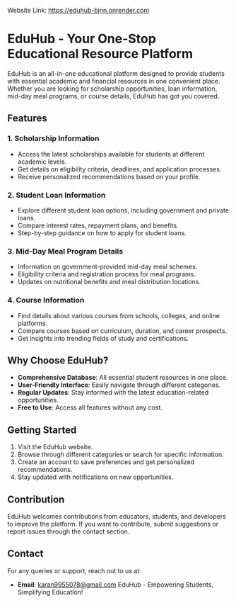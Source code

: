Website Link: https://eduhub-bjnn.onrender.com
# EduHub - Your One-Stop Educational Resource Platform
EduHub is an all-in-one educational platform designed to provide students with essential academic and financial resources in one convenient place. Whether you are looking for scholarship opportunities, loan information, mid-day meal programs, or course details, EduHub has got you covered.
## Features
### 1. **Scholarship Information**
   - Access the latest scholarships available for students at different academic levels.
   - Get details on eligibility criteria, deadlines, and application processes.
   - Receive personalized recommendations based on your profile.
### 2. **Student Loan Information**
   - Explore different student loan options, including government and private loans.
   - Compare interest rates, repayment plans, and benefits.
   - Step-by-step guidance on how to apply for student loans.
### 3. **Mid-Day Meal Program Details**
   - Information on government-provided mid-day meal schemes.
   - Eligibility criteria and registration process for meal programs.
   - Updates on nutritional benefits and meal distribution locations.
### 4. **Course Information**
   - Find details about various courses from schools, colleges, and online platforms.
   - Compare courses based on curriculum, duration, and career prospects.
   - Get insights into trending fields of study and certifications.
## Why Choose EduHub?
- **Comprehensive Database**: All essential student resources in one place.
- **User-Friendly Interface**: Easily navigate through different categories.
- **Regular Updates**: Stay informed with the latest education-related opportunities.
- **Free to Use**: Access all features without any cost.
## Getting Started
1. Visit the EduHub website.
2. Browse through different categories or search for specific information.
3. Create an account to save preferences and get personalized recommendations.
4. Stay updated with notifications on new opportunities.
## Contribution
EduHub welcomes contributions from educators, students, and developers to improve the platform. If you want to contribute, submit suggestions or report issues through the contact section.
## Contact
For any queries or support, reach out to us at:
- **Email**: karan9955078@gmail.com
EduHub - Empowering Students, Simplifying Education!


